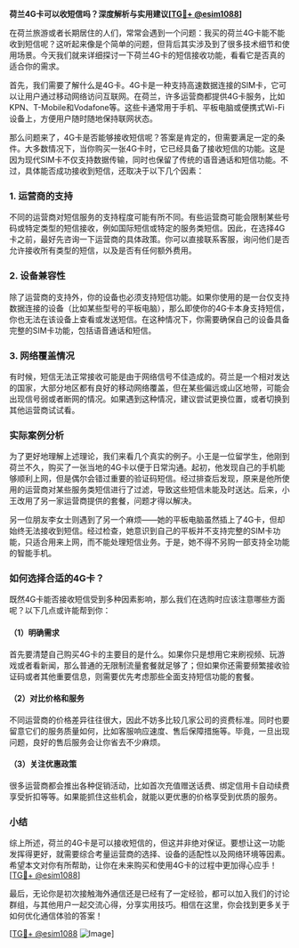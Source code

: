 **荷兰4G卡可以收短信吗？深度解析与实用建议[[TG💪+ @esim1088](https://t.me/s/esim1088)]**

在荷兰旅游或者长期居住的人们，常常会遇到一个问题：我买的荷兰4G卡能不能收到短信呢？这听起来像是个简单的问题，但背后其实涉及到了很多技术细节和使用场景。今天我们就来详细探讨一下荷兰4G卡的短信接收功能，看看它是否真的适合你的需求。

首先，我们需要了解什么是4G卡。4G卡是一种支持高速数据连接的SIM卡，它可以让用户通过移动网络访问互联网。在荷兰，许多运营商都提供4G卡服务，比如KPN、T-Mobile和Vodafone等。这些卡通常用于手机、平板电脑或便携式Wi-Fi设备上，方便用户随时随地保持联网状态。

那么问题来了，4G卡是否能够接收短信呢？答案是肯定的，但需要满足一定的条件。大多数情况下，当你购买一张4G卡时，它已经具备了接收短信的功能。这是因为现代SIM卡不仅支持数据传输，同时也保留了传统的语音通话和短信功能。不过，具体能否成功接收到短信，还取决于以下几个因素：

### 1. **运营商的支持**
不同的运营商对短信服务的支持程度可能有所不同。有些运营商可能会限制某些号码或特定类型的短信接收，例如国际短信或特定的服务类短信。因此，在选择4G卡之前，最好先咨询一下运营商的具体政策。你可以直接联系客服，询问他们是否允许接收所有类型的短信，以及是否有任何额外费用。

### 2. **设备兼容性**
除了运营商的支持外，你的设备也必须支持短信功能。如果你使用的是一台仅支持数据连接的设备（比如某些型号的平板电脑），那么即使你的4G卡本身支持短信，你也无法在该设备上查看或发送短信。在这种情况下，你需要确保自己的设备具备完整的SIM卡功能，包括语音通话和短信。

### 3. **网络覆盖情况**
有时候，短信无法正常接收可能是由于网络信号不佳造成的。荷兰是一个相对发达的国家，大部分地区都有良好的移动网络覆盖，但在某些偏远或山区地带，可能会出现信号弱或者断网的情况。如果遇到这种情况，建议尝试更换位置，或者切换到其他运营商试试看。

### 实际案例分析

为了更好地理解上述理论，我们来看几个真实的例子。小王是一位留学生，他刚到荷兰不久，购买了一张当地的4G卡以便于日常沟通。起初，他发现自己的手机能够顺利上网，但是偶尔会错过重要的验证码短信。经过排查后发现，原来是他所使用的运营商对某些服务类短信进行了过滤，导致这些短信未能及时送达。后来，小王改用了另一家运营商提供的套餐，问题才得以解决。

另一位朋友李女士则遇到了另一个麻烦——她的平板电脑虽然插上了4G卡，但却始终无法接收到短信。经过检查，她意识到自己的平板并不支持完整的SIM卡功能，只适合用来上网，而不能处理短信业务。于是，她不得不另购一部支持全功能的智能手机。

### 如何选择合适的4G卡？

既然4G卡能否接收短信受到多种因素影响，那么我们在选购时应该注意哪些方面呢？以下几点或许能帮到你：

#### （1）明确需求
首先要清楚自己购买4G卡的主要目的是什么。如果你只是想用它来刷视频、玩游戏或者看新闻，那么普通的无限制流量套餐就足够了；但如果你还需要频繁接收验证码或者其他重要信息，则需要优先考虑那些全面支持短信功能的套餐。

#### （2）对比价格和服务
不同运营商的价格差异往往很大，因此不妨多比较几家公司的资费标准。同时也要留意它们的服务质量如何，比如客服响应速度、售后保障措施等。毕竟，一旦出现问题，良好的售后服务会让你省去不少麻烦。

#### （3）关注优惠政策
很多运营商都会推出各种促销活动，比如首次充值赠送话费、绑定信用卡自动续费享受折扣等等。如果能抓住这些机会，就能以更优惠的价格享受到优质的服务。

### 小结

综上所述，荷兰的4G卡是可以接收短信的，但这并非绝对保证。要想让这一功能发挥得更好，就需要综合考量运营商的选择、设备的适配性以及网络环境等因素。希望本文对你有所帮助，让你在未来购买和使用4G卡的过程中更加得心应手！[[TG💪+ @esim1088](https://t.me/s/esim1088)]

最后，无论你是初次接触海外通信还是已经有了一定经验，都可以加入我们的讨论群组，与其他用户一起交流心得，分享实用技巧。相信在这里，你会找到更多关于如何优化通信体验的答案！

[[TG💪+ @esim1088](https://t.me/s/esim1088) ![Image](https://i.postimg.cc/4NQfJmqS/Snipaste-2025-05-13-00-14-12.png)]